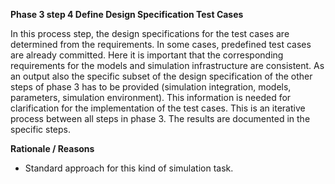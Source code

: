 **Phase 3 step 4 Define Design Specification Test Cases**

In this process step, the design specifications for the test cases are determined from the requirements. In some cases, predefined test cases are already committed. Here it is important that the corresponding requirements for the models and simulation infrastructure are consistent.
As an output also the specific subset of the design specification of the other steps of phase 3 has to be provided (simulation integration, models, parameters, simulation environment). This information is needed for clarification for the implementation of the test cases. This is an iterative process between all steps in phase 3. The results are documented in the specific steps.

**Rationale / Reasons**

* Standard approach for this kind of simulation task.